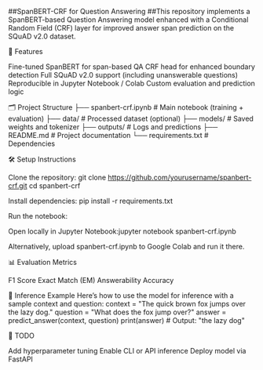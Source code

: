 ##SpanBERT-CRF for Question Answering
##This repository implements a SpanBERT-based Question Answering model enhanced with a Conditional Random Field (CRF) layer for improved answer span prediction on the SQuAD v2.0 dataset.

🚀 Features

Fine-tuned SpanBERT for span-based QA
CRF head for enhanced boundary detection
Full SQuAD v2.0 support (including unanswerable questions)
Reproducible in Jupyter Notebook / Colab
Custom evaluation and prediction logic


🗂️ Project Structure
├── spanbert-crf.ipynb     # Main notebook (training + evaluation)
├── data/                  # Processed dataset (optional)
├── models/                # Saved weights and tokenizer
├── outputs/               # Logs and predictions
├── README.md              # Project documentation
└── requirements.txt       # Dependencies


🛠️ Setup Instructions

Clone the repository:
git clone https://github.com/yourusername/spanbert-crf.git
cd spanbert-crf


Install dependencies:
pip install -r requirements.txt


Run the notebook:

Open locally in Jupyter Notebook:jupyter notebook spanbert-crf.ipynb


Alternatively, upload spanbert-crf.ipynb to Google Colab and run it there.




📊 Evaluation Metrics

F1 Score
Exact Match (EM)
Answerability Accuracy


🤖 Inference Example
Here’s how to use the model for inference with a sample context and question:
context = "The quick brown fox jumps over the lazy dog."
question = "What does the fox jump over?"
answer = predict_answer(context, question)
print(answer)  # Output: "the lazy dog"


📌 TODO

Add hyperparameter tuning
Enable CLI or API inference
Deploy model via FastAPI
